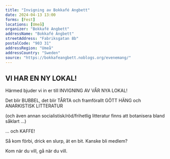 ```yaml
---
title: "Invigning av Bokkafé Angbett"
date: 2024-04-13 13:00
forms: [Fest]
locations: [Umeå]
organizer: "Bokkafé Angbett"
addressName: "Bokkafé Angbett"
streetAddress: "Fabriksgatan 8b"
postalCode: "903 31"
addressRegion: "Umeå"
addressCountry: "Sweden"
source: "https://bokkafeangbett.noblogs.org/evenemang/"
---
```

## VI HAR EN NY LOKAL!

Härmed bjuder vi in er till INVIGNING AV VÅR NYA LOKAL!

Det blir BUBBEL, det blir TÅRTA och framförallt GÖTT HÄNG och ANARKISTISK LITTERATUR

(och även annan socialistisk/röd/frihetlig litteratur finns att botanisera bland såklart …)

… och KAFFE!

Så kom förbi, drick en slurp, ät en bit. Kanske bli medlem?

Kom när du vill, gå när du vill.
